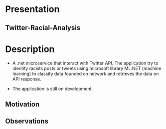 # Presentation 

## Twitter-Racial-Analysis

# Description 
- A .net microservice that interact with Twitter API. The application try to identify racists posts or tweets using microsoft library ML.NET (machine learning) to classify data founded on network and retrieves the data on API response. 

- The application is still on development. 

## Motivation

 

## Observations 



